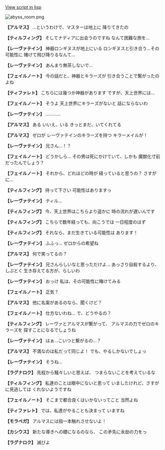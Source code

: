 [View script in lisp](../scripts/110160441.txt)

![abyss_room.png](../images/backgrounds/abyss_room.png)

**【アルマス】**
…というわけで、マスターは地上に
降りてきたの

**【ティルフィング】**
そしてナディアに出会うのですね
なんて困難な旅を…

**【レーヴァテイン】**
神器ロンギヌスが地上にいる
ロンギヌスと引き合う…その可能性に
賭けて飛び降りるなんて…

**【レーヴァテイン】**
あんまり無茶しないで…

**【フェイルノート】**
今の話だと、神器とキラーズが
引き合うことで繋がったのよね

**【ティファレト】**
こちらには幾つか神器があります
ですが、天上世界には…

**【フェイルノート】**
そうよ
天上世界にキラーズがないと
話にならないわ

**【レーヴァテイン】**
…………

**【アルマス】**
ある
いいえ、いる
きっとまだ、いてくれてる

**【アルマス】**
ゼロが
レーヴァテインのキラーズを持つ
キラーメイルが！

**【レーヴァテイン】**
兄さん…！？

**【フェイルノート】**
どうかしら…
その男は死にかけていて、しかも
魔獣化寸前だったんでしょう？

**【フェイルノート】**
それから、どれほどの時が
経っていると思うの？
さすがに…

**【ティルフィング】**
待って下さい
可能性はありますっ

**【レーヴァテイン】**
ティル…

**【ティルフィング】**
今、天上世界はこちらより遥かに
時の流れが遅いんです

**【ティルフィング】**
こちらで数年経っても、向こうでは
一日程度のはず

**【ティルフィング】**
それなら、まだ生きている可能性は
あります！

**【レーヴァテイン】**
ふふっ…
ゼロからの希望ね

**【アルマス】**
何で笑ってるの？

**【レーヴァテイン】**
兄さんらしいなと思っただけよ…
あっさり自殺するより、しぶとく
生き存えてる方が、らしいわ

**【レーヴァテイン】**
おっけ
私は、その可能性に賭けてみる

**【フェイルノート】**
正気？

**【アルマス】**
他に名案があるのなら、聞くけど？

**【フェイルノート】**
仕方ないわね…
で、どうやるの？

**【ティルフィング】**
レーヴァとアルマスが繋がって、
アルマスの力でゼロのキラーズを
探すことになるでしょうね

**【レーヴァテイン】**
はぁ…こいつと繋がるの…？

**【アルマス】**
不満なのは私だって同じよ！
でも、やるしかないでしょっ

**【レーヴァテイン】**
そうね…

**【ラグナロク】**
先程から騒々しいと思えば、
つまらないことを考えているな

**【ティルフィング】**
私達のことは眼中にないと思って
いましたけれど、さすがに見逃しては
くれないようですね

**【フェイルノート】**
そこまで都合良くはいかないってこと
当然よね

**【ティファレト】**
では、私達がやることも決まって
いますね

**【モラベガ】**
アルマスには指一本触れさせないよ！

**【カシウス】**
新たな導きへの礎になるのなら、
この矛先に永劫の力をっ

**【ラグナロク】**
滅びよ
